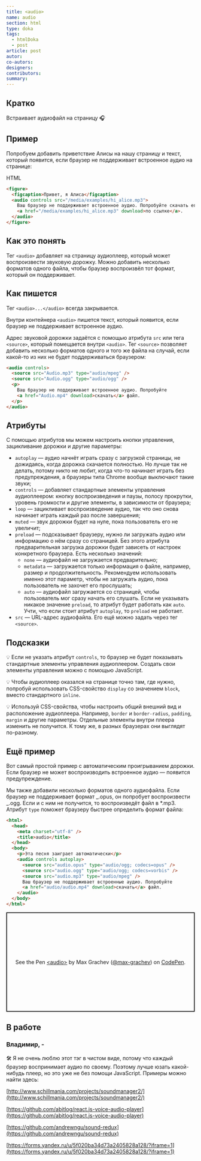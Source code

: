 ```yaml
---
title: <audio>
name: audio
section: html
type: doka
tags:
  - htmlDoka
  - post
article: post
autor:
co-autors:
designers:
contributors:
summary:
---
```


## Кратко

Встраивает аудиофайл на страницу 🎧

## Пример

Попробуем добавить приветствие Алисы на нашу страницу и текст, который появится, если браузер не поддерживает встроенное аудио на странице:

HTML

```html
<figure>
  <figcaption>Привет, я Алиса</figcaption>
  <audio controls src="/media/examples/hi_alice.mp3">
    Ваш браузер не поддерживает встроенное аудио. Попробуйте скачать его
    <a href="/media/examples/hi_alice.mp3" download>по ссылке</a>.
  </audio>
</figure>
```

## Как это понять

Тег `<audio>` добавляет на страницу аудиоплеер, который может воспроизвести звуковую дорожку. Можно добавить несколько форматов одного файла, чтобы браузер воспроизвёл тот формат, который он поддерживает.

## Как пишется

Тег `<audio>...</audio>` всегда закрывается.

Внутри контейнера `<audio>` пишется текст, который появится, если браузер не поддерживает встроенное аудио.

Адрес звуковой дорожки задаётся с помощью атрибута `src` или тега `<source>`, который помещается внутри `<audio>`. Тег `<source>` позволяет добавить несколько форматов одного и того же файла на случай, если какой-то из них не будет поддерживаться браузером:

```html
<audio controls>
  <source src="Audio.mp3" type="audio/mpeg" />
  <source src="Audio.ogg" type="audio/ogg" />
  <p>
    Ваш браузер не поддерживает встроенное аудио. Попробуйте
    <a href="Audio.mp4" download>скачать</a> файл.
  </p>
</audio>
```

## Атрибуты

С помощью атрибутов мы можем настроить кнопки управления, зацикливание дорожки и другие параметры:

- `autoplay` — аудио начнёт играть сразу с загрузкой страницы, не дожидаясь, когда дорожка скачается полностью. Но лучше так не делать, потому никто не любит, когда что-то начинает играть без предупреждения, а браузеры типа Chrome вообще выключают такие звуки;
- `controls` — добавляет стандартные элементы управления аудиоплеером: кнопку воспроизведения и паузы, полосу прокрутки, уровень громкости и другие элементы, в зависимости от браузера;
- `loop` — зацикливает воспроизведение аудио, так что оно снова начинает играть каждый раз после завершения;
- `muted` — звук дорожки будет на нуле, пока пользователь его не увеличит;
- `preload` — подсказывает браузеру, нужно ли загружать аудио или информацию о нём сразу со страницей. Без этого атрибута предварительная загрузка дорожки будет зависеть от настроек конкретного браузера. Есть несколько значений:
  - `none` — аудиофайл не загружается предварительно;
  - `metadata` — загружается только информация о файле, например, размер и продолжительность. Рекомендуем использовать именно этот параметр, чтобы не загружать аудио, пока пользователь не захочет его прослушать;
  - `auto` — аудиофайл загружается со страницей, чтобы пользователь мог сразу начать его слушать. Если не указывать никакое значение `preload`, то атрибут будет работать как `auto`. Учти, что если стоит атрибут `autoplay`, то `preload` не работает.
- `src` — URL-адрес аудиофайла. Его ещё можно задать через тег `<source>`.

## Подсказки

💡 Если не указать атрибут `controls`, то браузер не будет показывать стандартные элементы управления аудиоплеером. Создать свои элементы управления можно с помощью JavaScript.

💡 Чтобы аудиоплеер оказался на странице точно там, где нужно, попробуй использовать CSS-свойство `display` со значением `block`, вместо стандартного `inline`.

💡 Используй CSS-свойства, чтобы настроить общий внешний вид и расположение аудиоплеера. Например, `border` и `border-radius`, `padding`, `margin` и другие параметры. Отдельные элементы внутри плеера изменить не получится. К тому же, в разных браузерах они выглядят по-разному.

## Ещё пример

Вот самый простой пример с автоматическим проигрыванием дорожки. Если браузер не может воспроизводить встроенное аудио — появится предупреждение.

Мы также добавили несколько форматов одного аудиофайла. Если браузер не поддерживает формат _.opus, он попробует воспроизвести _.ogg. Если и с ним не получится, то воспроизведёт файл в \*.mp3. Атрибут `type` поможет браузеру быстрее определить формат файла:

```html
<html>
  <head>
    <meta charset="utf-8" />
    <title>audio</title>
  </head>
  <body>
    <p>Эта песня заиграет автоматически</p>
    <audio controls autoplay>
      <source src="audio.opus" type="audio/ogg; codecs=opus" />
      <source src="audio.ogg" type="audio/ogg; codecs=vorbis" />
      <source src="audio.mp3" type="audio/mpeg" />
      Ваш браузер не поддерживает встроенные аудио. Попробуйте
      <a href="audio/audio.mp4" download>скачать</a> файл.
    </audio>
  </body>
</html>
```

<p class="codepen" data-height="265" data-theme-id="light" data-default-tab="html,result" data-user="max-grachev" data-slug-hash="vwKwbo" style="height: 265px; box-sizing: border-box; display: flex; align-items: center; justify-content: center; border: 2px solid; margin: 1em 0; padding: 1em;" data-pen-title="&amp;lt;audio&amp;gt;">
  <span>See the Pen <a href="https://codepen.io/max-grachev/pen/vwKwbo">
  &lt;audio&gt;</a> by Max Grachev (<a href="https://codepen.io/max-grachev">@max-grachev</a>)
  on <a href="https://codepen.io">CodePen</a>.</span>
</p>
<script async src="https://static.codepen.io/assets/embed/ei.js"></script>

## В работе

<h3>Владимир, <span class="twitter">-</span></h3>

🛠 Я не очень люблю этот тэг в чистом виде, потому что каждый браузер воспринимает аудио по своему. Поэтому лучше юзать какой-нибудь плеер, но это уже не без помощи JavaScript. Примеры можно найти здесь:

[http://www.schillmania.com/projects/soundmanager2/](http://www.schillmania.com/projects/soundmanager2/)

[https://github.com/abitlog/react.js-voice-audio-player](https://github.com/abitlog/react.js-voice-audio-player)

[https://github.com/andrewngu/sound-redux](https://github.com/andrewngu/sound-redux)

[https://forms.yandex.ru/u/5f020ba34d73a2405828a128/?iframe=1](https://forms.yandex.ru/u/5f020ba34d73a2405828a128/?iframe=1)
